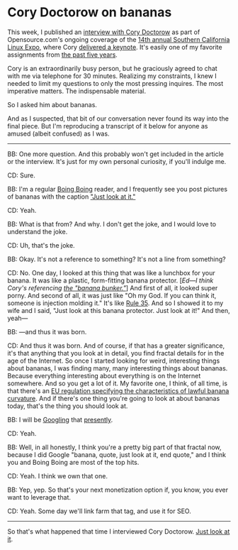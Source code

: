 # Cory Doctorow on bananas

This week, I published an [interview with Cory Doctorow](https://opensource.com/life/16/1/cory-doctorow-predict-future-influence-it) as part of Opensource.com's ongoing coverage of the [14th annual Southern California Linux Expo](https://www.socallinuxexpo.org/scale/14x), where Cory [delivered a keynote](https://youtu.be/4gt-KI4J4Pg?t=1250). It's easily one of my favorite assignments from [the past five years](https://opensource.com/users/bbehrens).

Cory is an extraordinarily busy person, but he graciously agreed to chat with me via telephone for 30 minutes. Realizing my constraints, I knew I needed to limit my questions to only the most pressing inquires. The most imperative matters. The indispensable material.

So I asked him about bananas.

And as I suspected, that bit of our conversation never found its way into the final piece. But I'm reproducing a transcript of it below for anyone as amused (albeit confused) as I was.

***

BB: One more question. And this probably won't get included in the article or the interview. It's just for my own personal curiosity, if you'll indulge me.

CD: Sure.

BB: I'm a regular [Boing Boing](http://boingboing.net/) reader, and I frequently see you post pictures of bananas with the caption ["Just look at it."](http://boingboing.net/tag/just-look-at-it)

CD: Yeah.

BB: What is that from? And why. I don't get the joke, and I would love to understand the joke.

CD: Uh, that's the joke.

BB: Okay. It's not a reference to something? It's not a line from something?

CD: No. One day, I looked at this thing that was like a lunchbox for your banana. It was like a plastic, form-fitting banana protector. [*Ed—I think Cory's referencing [the "banana bunker."](http://boingboing.net/2009/12/04/just-look-at-this-aw.html)*] And first of all, it looked super porny. And second of all, it was just like "Oh my God. If you can think it, someone is injection molding it." It's like [Rule 35](http://knowyourmeme.com/memes/rules-of-the-internet). And so I showed it to my wife and I said, "Just look at this banana protector. Just look at it!" And then, yeah—

BB: —and thus it was born.

CD: And thus it was born. And of course, if that has a greater significance, it's that anything that you look at in detail, you find fractal details for in the age of the Internet. So once I started looking for weird, interesting things about bananas, I was finding many, many interesting things about bananas. Because everything interesting about everything is on the Internet somewhere. And so you get a lot of it. My favorite one, I think, of all time, is that there's an [EU regulation specifying the characteristics of lawful banana curvature](https://en.wikipedia.org/wiki/Commission_Regulation_%28EC%29_No._2257/94). And if there's one thing you're going to look at about bananas today, that's the thing you should look at.

BB: I will be [Googling](http://www.nytimes.com/2008/11/12/world/europe/12iht-food.4.17771299.html?_r=0) that [presently](http://www.telegraph.co.uk/news/worldnews/europe/2453204/Bent-banana-and-curved-cucumber-rules-dropped-by-EU.html).

CD: Yeah.

BB: Well, in all honestly, I think you're a pretty big part of that fractal now, because I did Google "banana, quote, just look at it, end quote," and I think you and Boing Boing are most of the top hits.

CD: Yeah. I think we own that one.

BB: Yep, yep. So that's your next monetization option if, you know, you ever want to leverage that.

CD: Yeah. Some day we'll link farm that tag, and use it for SEO.

***

So that's what happened that time I interviewed Cory Doctorow. [Just look at it](https://opensource.com/life/16/1/cory-doctorow-predict-future-influence-it).
